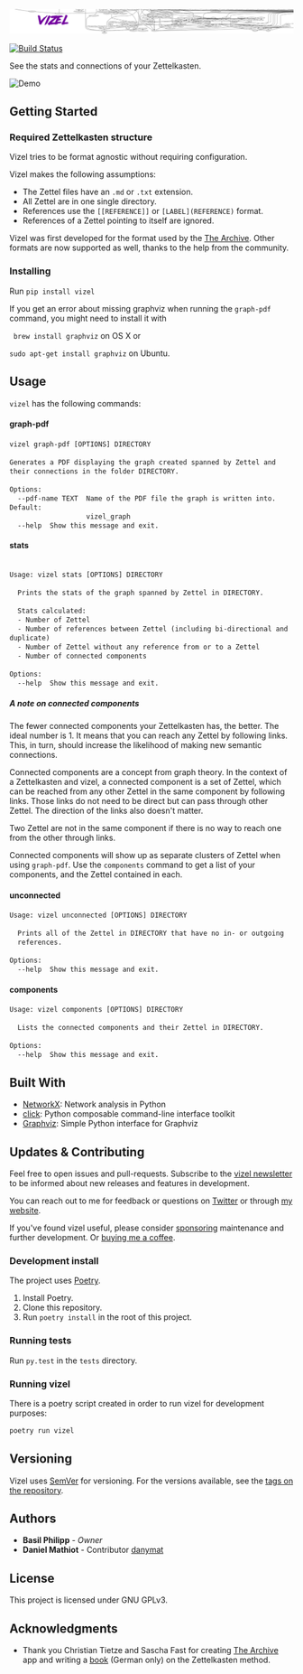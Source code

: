 ![Vizel](assets/vizel_banner@2x.jpg)

[![Build Status](https://travis-ci.com/BasilPH/vizel.svg?branch=master)](https://travis-ci.com/BasilPH/vizel)

See the stats and connections of your Zettelkasten.

![Demo](assets/vizel_demo.gif)

## Getting Started

### Required Zettelkasten structure

Vizel tries to be format agnostic without requiring configuration.

Vizel makes the following assumptions:

* The Zettel files have an `.md` or `.txt` extension.
* All Zettel are in one single directory.
* References use the `[[REFERENCE]]` or `[LABEL](REFERENCE)` format.
* References of a Zettel pointing to itself are ignored.

Vizel was first developed for the format used by the
[The Archive](https://zettelkasten.de/the-archive/). Other formats are
now supported as well, thanks to the help from the community.

### Installing

Run `pip install vizel`

If you get an error about missing graphviz when running the `graph-pdf`
command, you might need to install it with

` brew install graphviz` on OS X or

`sudo apt-get install graphviz` on Ubuntu.

## Usage

`vizel` has the following commands:

#### graph-pdf

```
vizel graph-pdf [OPTIONS] DIRECTORY

Generates a PDF displaying the graph created spanned by Zettel and their connections in the folder DIRECTORY.

Options:
  --pdf-name TEXT  Name of the PDF file the graph is written into. Default:
                   vizel_graph
  --help  Show this message and exit.
```

#### stats

```

Usage: vizel stats [OPTIONS] DIRECTORY

  Prints the stats of the graph spanned by Zettel in DIRECTORY.

  Stats calculated:
  - Number of Zettel
  - Number of references between Zettel (including bi-directional and duplicate)
  - Number of Zettel without any reference from or to a Zettel
  - Number of connected components
  
Options:
  --help  Show this message and exit.
```

##### A note on connected components

The fewer connected components your Zettelkasten has, the better. The
ideal number is 1. It means that you can reach any Zettel by following
links. This, in turn, should increase the likelihood of making new
semantic connections.

Connected components are a concept from graph theory. In the context of
a Zettelkasten and vizel, a connected component is a set of Zettel,
which can be reached from any other Zettel in the same component by
following links. Those links do not need to be direct but can pass
through other Zettel. The direction of the links also doesn't matter.

Two Zettel are not in the same component if there is no way to reach one
from the other through links.

Connected components will show up as separate clusters of Zettel when
using `graph-pdf`. Use the `components` command to get a list of your
components, and the Zettel contained in each.

#### unconnected

```
Usage: vizel unconnected [OPTIONS] DIRECTORY

  Prints all of the Zettel in DIRECTORY that have no in- or outgoing
  references.

Options:
  --help  Show this message and exit.
```

#### components

```
Usage: vizel components [OPTIONS] DIRECTORY

  Lists the connected components and their Zettel in DIRECTORY.

Options:
  --help  Show this message and exit.
```

## Built With

* [NetworkX](https://networkx.github.io/): Network analysis in Python
* [click](https://click.palletsprojects.com): Python composable
  command-line interface toolkit
* [Graphviz](https://github.com/xflr6/graphviz): Simple Python interface
  for Graphviz

## Updates & Contributing

Feel free to open issues and pull-requests. Subscribe to the
[vizel newsletter](https://tinyletter.com/vizel) to be informed about
new releases and features in development.

You can reach out to me for feedback or questions on
[Twitter](https://twitter.com/BasilPH) or through
[my website](https://interdimensional-television.com/).

If you've found vizel useful, please consider
[sponsoring](https://github.com/sponsors/BasilPH) maintenance and
further development. Or
[buying me a coffee](https://www.buymeacoffee.com/interdimension).


### Development install

The project uses [Poetry](https://python-poetry.org/).

1. Install Poetry.
2. Clone this repository.
3. Run `poetry install` in the root of this project.

### Running tests

Run `py.test` in the `tests` directory.

### Running vizel

There is a poetry script created in order to run vizel for development purposes:

```bash
poetry run vizel
```

## Versioning

Vizel uses [SemVer](http://semver.org/) for versioning. For the versions
available, see the
[tags on the repository](https://github.com/BasilPH/vizel/tags).

## Authors

* **Basil Philipp** - *Owner*
* **Daniel Mathiot** - Contributor [danymat](https://github.com/danymat)
    
## License

This project is licensed under GNU GPLv3.

## Acknowledgments

* Thank you Christian Tietze and Sascha Fast for creating
  [The Archive](https://zettelkasten.de/the-archive/) app and writing a
  [book](https://zettelkasten.de/book/de/) (German only) on the
  Zettelkasten method.


